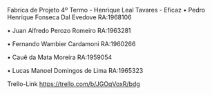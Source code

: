 Fabrica de Projeto 4º Termo - Henrique Leal Tavares - Eficaz
• Pedro Henrique Fonseca Dal Evedove RA:1968106

• Juan Alfredo Perozo Romeiro RA:1963281

• Fernando Wambier Cardamoni RA:1960266

• Cauê da Mata Moreira RA:1959054

• Lucas Manoel Domingos de Lima RA:1965323

Trello-Link
https://trello.com/b/JGOqVoxR/bdg
